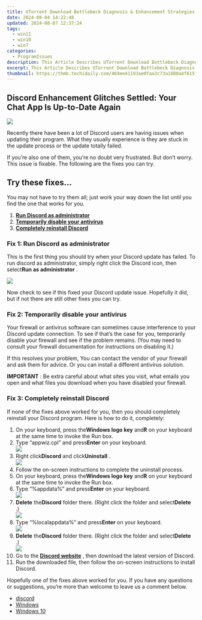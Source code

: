 ```yaml
---
title: UTorrent Download Bottlebeck Diagnosis & Enhancement Strategies
date: 2024-08-04 14:22:48
updated: 2024-08-07 12:37:24
tags:
  - win11
  - win10
  - win7
categories:
  - ProgramIssues
description: This Article Describes UTorrent Download Bottlebeck Diagnosis & Enhancement Strategies
excerpt: This Article Describes UTorrent Download Bottlebeck Diagnosis & Enhancement Strategies
thumbnail: https://thmb.techidaily.com/469ee41193ae0faa3c73a1880a4f615f10f1abb6364e0dccb7651832a4251dcd.jpg
---
```


## Discord Enhancement Glitches Settled: Your Chat App Is Up-to-Date Again

![](https://images.drivereasy.com/wp-content/uploads/2019/09/image-812.png)

 Recently there have been a lot of Discord users are having issues when updating their program. What they usually experience is they are stuck in the update process or the update totally failed.

 If you’re also one of them, you’re no doubt very frustrated. But don’t worry. This issue is fixable. The following are the fixes you can try.

## Try these fixes…

 You may not have to try them all; just work your way down the list until you find the one that works for you.

1. **[Run Discord as administrator](https://tools.techidaily.com/drivereasy/download/)**
2. **[Temporarily disable your antivirus](https://tools.techidaily.com/drivereasy/download/)**
3. **[Completely reinstall Discord](https://tools.techidaily.com/drivereasy/download/)**

### Fix 1: Run Discord as administrator

 This is the first thing you should try when your Discord update has failed. To run discord as administrator, simply right click the Discord icon, then select**Run as administrator** .

![](https://images.drivereasy.com/wp-content/uploads/2019/09/image-802.png)

 Now check to see if this fixed your Discord update issue. Hopefully it did, but if not there are still other fixes you can try.

### Fix 2: Temporarily disable your antivirus

 Your firewall or antivirus software can sometimes cause interference to your Discord update connection. To see if that’s the case for you, temporarily disable your firewall and see if the problem remains. (You may need to consult your firewall documentation for instructions on disabling it.)

 If this resolves your problem, You can contact the vendor of your firewall and ask them for advice. Or you can install a different antivirus solution.

**IMPORTANT** : Be extra careful about what sites you visit, what emails you open and what files you download when you have disabled your firewall.

### Fix 3: Completely reinstall Discord

 If none of the fixes above worked for you, then you should completely reinstall your Discord program. Here is how to do it, completely:

1. On your keyboard, press the**Windows logo key** and**R** on your keyboard at the same time to invoke the Run box.
2. Type “appwiz.cpl” and press**Enter** on your keyboard.  
![](https://images.drivereasy.com/wp-content/uploads/2019/09/image-806.png)
3. Right click**Discord** and click**Uninstall** .  
![](https://images.drivereasy.com/wp-content/uploads/2019/09/image-807.png)
4. Follow the on-screen instructions to complete the uninstall process.
5. On your keyboard, press the**Windows logo key** and**R** on your keyboard at the same time to invoke the Run box.
6. Type “%appdata%” and press**Enter** on your keyboard.  
![](https://images.drivereasy.com/wp-content/uploads/2019/09/image-808.png)
7. **Delete** the**Discord** folder there. (Right click the folder and select**Delete** .)  
![](https://images.drivereasy.com/wp-content/uploads/2019/09/image-810.png)
8. Type “%localappdata%” and press**Enter** on your keyboard.  
![](https://images.drivereasy.com/wp-content/uploads/2019/09/image-809.png)
9. **Delete** the**Discord** folder there. (Right click the folder and select**Delete** .)  
![](https://images.drivereasy.com/wp-content/uploads/2019/09/image-810.png)
10. Go to the **[Discord website](https://discordapp.com/)**  , then download the latest version of Discord.
11. Run the downloaded file, then follow the on-screen instructions to install Discord.

 Hopefully one of the fixes above worked for you. If you have any questions or suggestions, you’re more than welcome to leave us a comment below.

* [discord](https://tools.techidaily.com/drivereasy/download/)
* [Windows](https://tools.techidaily.com/drivereasy/download/)
* [Windows 10](https://tools.techidaily.com/drivereasy/download/)

<ins class="adsbygoogle"
     style="display:block"
     data-ad-format="autorelaxed"
     data-ad-client="ca-pub-7571918770474297"
     data-ad-slot="1223367746"></ins>



<ins class="adsbygoogle"
     style="display:block"
     data-ad-client="ca-pub-7571918770474297"
     data-ad-slot="8358498916"
     data-ad-format="auto"
     data-full-width-responsive="true"></ins>
